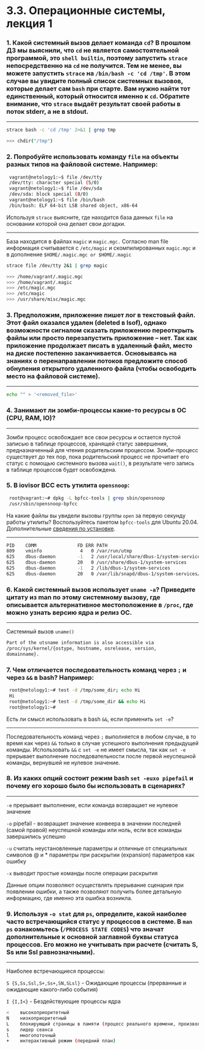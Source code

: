 # 3.3. Операционные системы, лекция 1

### 1. Какой системный вызов делает команда `cd`? В прошлом ДЗ мы выяснили, что `cd` не является самостоятельной  программой, это `shell builtin`, поэтому запустить `strace` непосредственно на `cd` не получится. Тем не менее, вы можете запустить `strace` на `/bin/bash -c 'cd /tmp'`. В этом случае вы увидите полный список системных вызовов, которые делает сам `bash` при старте. Вам нужно найти тот единственный, который относится именно к `cd`. Обратите внимание, что `strace` выдаёт результат своей работы в поток stderr, а не в stdout.

---

```bash
strace bash -c 'cd /tmp' 2>&1 | grep tmp

>>> chdir("/tmp")
```

### 2. Попробуйте использовать команду `file` на объекты разных типов на файловой системе. Например:

```bash
 vagrant@netology1:~$ file /dev/tty
 /dev/tty: character special (5/0)
 vagrant@netology1:~$ file /dev/sda
 /dev/sda: block special (8/0)
 vagrant@netology1:~$ file /bin/bash
 /bin/bash: ELF 64-bit LSB shared object, x86-64
 ```
Используя `strace` выясните, где находится база данных `file` на основании которой она делает свои догадки.

---

База находится в файлах `magic` и `magic.mgc.` Согласно man file информация считывается с `/etc/magic` и скомпилированных `magic.mgc` и в дополнение `$HOME/.magic.mgc or $HOME/.magic`

```bash
strace file /dev/tty 2&1 | grep magic

>>> /home/vagrant/.magic.mgc
>>> /home/vagrant/.magic
>>> /etc/magic.mgc
>>> /etc/magic
>>> /usr/share/misc/magic.mgc
```
 
### 3. Предположим, приложение пишет лог в текстовый файл. Этот файл оказался удален (deleted в lsof), однако возможности сигналом сказать приложению переоткрыть файлы или просто перезапустить приложение – нет. Так как приложение продолжает писать в удаленный файл, место на диске постепенно заканчивается. Основываясь на знаниях о перенаправлении потоков предложите способ обнуления открытого удаленного файла (чтобы освободить место на файловой системе).

---

```bash
echo "" > '<removed_file>'
```

### 4. Занимают ли зомби-процессы какие-то ресурсы в ОС (CPU, RAM, IO)?

---

Зомби процесс освобождает все свои ресурсы и остается пустой записью в таблице процессов, хранящей статус завершения, предназначенный для чтения родительским процессом.
Зомби-процесс существует до тех пор, пока родительский процесс не прочитает его статус с помощью системного вызова `wait()`, в результате чего запись в таблице процессов будет освобождена.


### 5. В iovisor BCC есть утилита `opensnoop`:

```bash
 root@vagrant:~# dpkg -L bpfcc-tools | grep sbin/opensnoop
 /usr/sbin/opensnoop-bpfcc
 ```
На какие файлы вы увидели вызовы группы `open` за первую секунду работы утилиты? Воспользуйтесь пакетом `bpfcc-tools` для Ubuntu 20.04. Дополнительные [сведения по установке](https://github.com/iovisor/bcc/blob/master/INSTALL.md).

---

```bash
PID    COMM               FD ERR PATH
809    vminfo              4   0 /var/run/utmp
625    dbus-daemon        -1   2 /usr/local/share/dbus-1/system-services
625    dbus-daemon        20   0 /usr/share/dbus-1/system-services
625    dbus-daemon        -1   2 /lib/dbus-1/system-services
625    dbus-daemon        20   0 /var/lib/snapd/dbus-1/system-services/
```
    
### 6. Какой системный вызов использует `uname -a`? Приведите цитату из man по этому системному вызову, где описывается альтернативное местоположение в `/proc`, где можно узнать версию ядра и релиз ОС.

---

Системный вызов `uname()`

```bash
Part of the utsname information is also accessible via
/proc/sys/kernel/{ostype, hostname, osrelease, version,
domainname}.
```

### 7. Чем отличается последовательность команд через `;` и через `&&` в bash? Например:
```bash
 root@netology1:~# test -d /tmp/some_dir; echo Hi
 Hi
 root@netology1:~# test -d /tmp/some_dir && echo Hi
 root@netology1:~#
 ```

 Есть ли смысл использовать в bash `&&`, если применить `set -e`?

---

Последовательность команд через `;` выполняется в любом случае, в то время как через `&&` только в случае успешного выполнения предыдущей команды.
Использовать `&&` c `set -e` не имеет смысла, так как `set -e` прерывает выполнение последовательности после первой неуспешной команды, вернувшей не нулевое значение.
 
### 8. Из каких опций состоит режим bash `set -euxo pipefail` и почему его хорошо было бы использовать в сценариях?

---

   `-e` прерывает выполнение, если команда возвращает не нулевое значение
   
   `-o` pipefail - возвращает значение конвеера в значении последней (самой правой) неуспешной команды или ноль, если все команды завершились успешно
   
   `-u` считать неустановленные параметры и отличные от специальных символов @ и * параметры при раскрытии (expansion) параметров как ошибку
   
   `-x` выводит простые команды после операции раскрытия

Данные опции позволяют осуществлять прерывание сценария при появлении ошибки, а также позволяют получить более детальную информацию, где именно эта ошибка возникла.

### 9. Используя `-o stat` для `ps`, определите, какой наиболее часто встречающийся статус у процессов в системе. В `man ps` ознакомьтесь (`/PROCESS STATE CODES`) что значат дополнительные к основной заглавной буквы статуса процессов. Его можно не учитывать при расчете (считать S, Ss или Ssl равнозначными).

---

Наиболее встречающиеся процессы:

   `S {S,Ss,Ssl,S+,Ss+,SN,SLsl}` - Ожидающие процессы (прерванные и ожидающие какого-либо события)

   `I {I,I<}` - Бездействующие процессы ядра

```bash
<    высокоприоритетный
N    низкоприоритетный
L    блокирующий страницы в памяти (процесс реального времени, произвольный ввод-вывод)
s    лидер сеанса
l    многопоточный
+    интерактивный режим (передний план)
```

